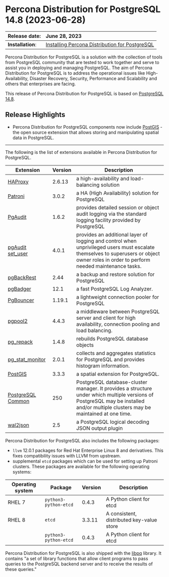 # Percona Distribution for PostgreSQL 14.8 (2023-06-28)


| Release date:     | June 28, 2023        |
|:------------------|:-----------------------|
| **Installation**: | [Installing Percona Distribution for PostgreSQL](installing.md) |

Percona Distribution for PostgreSQL is a solution with the collection of tools from PostgreSQL community that are tested to work together and serve to assist you in deploying and managing PostgreSQL. The aim of Percona Distribution for PostgreSQL is to address the operational issues like High-Availability, Disaster Recovery, Security, Performance and Scalability and others that enterprises are facing.

This release of Percona Distribution for PostgreSQL is based on [PostgreSQL 14.8](https://www.postgresql.org/docs/14/release-14-8.html). 

## Release Highlights

* Percona Distribution for PostgreSQL components now include [PostGIS](http://postgis.net/) - the open source extension that allows storing and manipulating spatial data in PostgreSQL.

------------------------------------------------------------------------------

The following is the list of extensions available in Percona Distribution for PostgreSQL.

| Extension           | Version        | Description                  |
| ------------------- | -------------- | ---------------------------- |
|[HAProxy](http://www.haproxy.org/) | 2.6.13 | a high-availability and load-balancing solution |
| [Patroni](https://patroni.readthedocs.io/en/latest/) | 3.0.2 | a HA (High Availability) solution for PostgreSQL |
| [PgAudit](https://www.pgaudit.org/)             | 1.6.2   | provides detailed session or object audit logging via the standard logging facility provided by PostgreSQL                |
| [pgAudit set_user](https://github.com/pgaudit/set_user)| 4.0.1 | provides an additional layer of logging and control when unprivileged users must escalate themselves to superusers or object owner roles in order to perform needed maintenance tasks.|
| [pgBackRest](https://pgbackrest.org/)           | 2.44    | a backup and restore solution for PostgreSQL       |
|[pgBadger](https://github.com/darold/pgbadger)   | 12.1     | a fast PostgreSQL Log Analyzer.|
|[PgBouncer](https://www.pgbouncer.org/)          |1.19.1    | a lightweight connection pooler for PostgreSQL|
| [pgpool2](https://git.postgresql.org/gitweb/?p=pgpool2.git;a=summary) | 4.4.3 | a middleware between PostgreSQL server and client for high availability, connection pooling and load balancing.|
| [pg_repack](https://github.com/reorg/pg_repack) | 1.4.8   | rebuilds PostgreSQL database objects           |
| [pg_stat_monitor](https://github.com/percona/pg_stat_monitor)|2.0.1 | collects and aggregates statistics for PostgreSQL and provides histogram information.|
| [PostGIS](https://github.com/postgis/postgis) | 3.3.3 | a spatial extension for PostgreSQL.|
| [PostgreSQL Common](https://salsa.debian.org/postgresql/postgresql-common)| 250 | PostgreSQL database-cluster manager. It provides a structure under which multiple versions of PostgreSQL may be installed and/or multiple clusters may be maintained at one time.|
|[wal2json](https://github.com/eulerto/wal2json)  |2.5       | a PostgreSQL logical decoding JSON output plugin|


Percona Distribution for PostgreSQL also includes the following packages:

* `llvm` 12.0.1 packages for Red Hat Enterprise Linux 8 and derivatives. This fixes compatibility issues with LLVM from upstream.
* supplemental `etcd` packages which can be used for setting up Patroni clusters. These packages are available for the following operating systems:

|  Operating system  | Package              | Version | Description        |
| ------------------ | ---------------------| --------| ------------------ |
| RHEL 7              |`python3-python-etcd` | 0.4.3   | A Python client for etcd     |
| RHEL 8             | `etcd`               | 3.3.11  | A consistent, distributed key-value store |
|                    | `python3-python-etcd`| 0.4.3   | A Python client for etcd |
                                                      
Percona Distribution for PostgreSQL is also shipped with the [libpq](https://www.postgresql.org/docs/14/libpq.html) library. It contains "a set of
library functions that allow client programs to pass queries to the PostgreSQL
backend server and to receive the results of these queries." 
